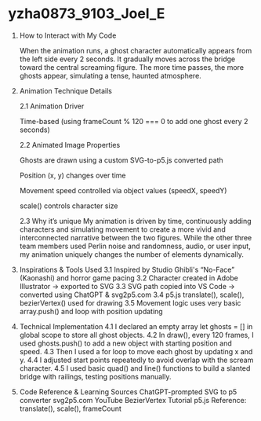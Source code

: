 # yzha0873_9103_Joel_E


1. How to Interact with My Code

   When the animation runs, a ghost character automatically appears from the left side every 2 seconds.
   It gradually moves across the bridge toward the central screaming figure. The more time passes, the more ghosts appear, simulating a tense, haunted atmosphere.

3. Animation Technique Details

   2.1  Animation Driver
   
   Time-based (using frameCount % 120 === 0 to add one ghost every 2 seconds)
   
   2.2  Animated Image Properties
   
   Ghosts are drawn using a custom SVG-to-p5.js converted path
   
   Position (x, y) changes over time
   
   Movement speed controlled via object values (speedX, speedY)
   
   scale() controls character size
   
   2.3  Why it’s unique
   My animation is driven by time, continuously adding characters and simulating movement to create a more vivid and interconnected narrative between the two figures.
   While the other three team members used Perlin noise and randomness, audio, or user input, my animation uniquely changes the number of elements dynamically.

5. Inspirations & Tools Used
    3.1  Inspired by Studio Ghibli's “No-Face” (Kaonashi) and horror game pacing
    3.2  Character created in Adobe Illustrator → exported to SVG
    3.3  SVG path copied into VS Code → converted using ChatGPT & svg2p5.com
    3.4  p5.js translate(), scale(), bezierVertex() used for drawing
    3.5  Movement logic uses very basic array.push() and loop with position updating

6. Technical Implementation
    4.1  I declared an empty array let ghosts = [] in global scope to store all ghost objects.
    4.2  In draw(), every 120 frames, I used ghosts.push() to add a new object with starting position and speed.
    4.3  Then I used a for loop to move each ghost by updating x and y.
    4.4  I adjusted start points repeatedly to avoid overlap with the scream character.
    4.5  I used basic quad() and line() functions to build a slanted bridge with railings, testing positions manually.

7. Code Reference & Learning Sources
    ChatGPT-prompted SVG to p5 converter
    svg2p5.com
    YouTube BezierVertex Tutorial
    p5.js Reference: translate(), scale(), frameCount


